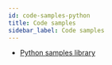 ```yaml
---
id: code-samples-python
title: Code samples
sidebar_label: Code samples
---
```


- [Python samples library](https://github.com/temporalio/samples-python)
